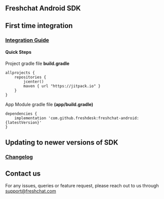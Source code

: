 ## Freshchat Android SDK

## First time integration 
### [Integration Guide](https://support.freshchat.com/support/solutions/articles/50000000207)

#### Quick Steps
Project gradle file **build.gradle**
```
allprojects {
    repositories {
        jcenter()
        maven { url "https://jitpack.io" }
    }
}
```

App Module gradle file **(app/build.gradle)** 
```
dependencies {
    implementation 'com.github.freshdesk:freshchat-android:{latestVersion}'
}
```

## Updating to newer versions of SDK
### [Changelog](https://github.com/freshdesk/freshchat-android/blob/master/CHANGELOG.md)


## Contact us
For any issues, queries or feature request, please reach out to us through support@freshchat.com
